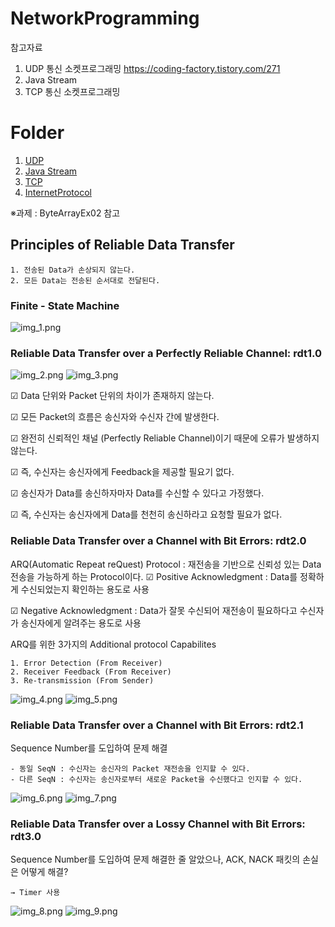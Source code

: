 # NetworkProgramming

참고자료

1. UDP 통신 소켓프로그래밍
   https://coding-factory.tistory.com/271
2. Java Stream
3. TCP 통신 소켓프로그래밍

# Folder

1. [UDP](mdfiles/1.%20UDP.md)
2. [Java Stream](mdfiles/2.%20Java%20Input,Output.md)
3. [TCP](mdfiles/3.%20TCP.md)
4. [InternetProtocol](mdfiles/4.%20InternetProtocol.md)

※과제 : ByteArrayEx02 참고

## Principles of Reliable Data Transfer

    1. 전송된 Data가 손상되지 않는다.
    2. 모든 Data는 전송된 순서대로 전달된다.

### Finite - State Machine

![img_1.png](img/img_1.png)

### Reliable Data Transfer over a Perfectly Reliable Channel: rdt1.0

![img_2.png](img/img_2.png)
![img_3.png](img/img_3.png)

☑ Data 단위와 Packet 단위의 차이가 존재하지 않는다.

☑ 모든 Packet의 흐름은 송신자와 수신자 간에 발생한다.

☑ 완전히 신뢰적인 채널 (Perfectly Reliable Channel)이기 때문에 오류가 발생하지 않는다.

☑ 즉, 수신자는 송신자에게 Feedback을 제공할 필요기 없다.

☑ 송신자가 Data를 송신하자마자 Data를 수신할 수 있다고 가정했다.

☑ 즉, 수신자는 송신자에게 Data를 천천히 송신하라고 요청할 필요가 없다.

### Reliable Data Transfer over a Channel with Bit Errors: rdt2.0

ARQ(Automatic Repeat reQuest) Protocol
: 재전송을 기반으로 신뢰성 있는 Data 전송을 가능하게 하는 Protocol이다.
☑ Positive Acknowledgment : Data를 정확하게 수신되었는지 확인하는 용도로 사용

☑ Negative Acknowledgment : Data가 잘못 수신되어 재전송이 필요하다고 수신자가 송신자에게 알려주는 용도로 사용

ARQ를 위한 3가지의 Additional protocol Capabilites

    1. Error Detection (From Receiver)
    2. Receiver Feedback (From Receiver)
    3. Re-transmission (From Sender)

![img_4.png](img/img_4.png)
![img_5.png](img/img_5.png)

### Reliable Data Transfer over a Channel with Bit Errors: rdt2.1

Sequence Number를 도입하여 문제 해결

    - 동일 SeqN : 수신자는 송신자의 Packet 재전송을 인지할 수 있다.
    - 다른 SeqN : 수신자는 송신자로부터 새로운 Packet을 수신했다고 인지할 수 있다.

![img_6.png](img/img_6.png)
![img_7.png](img/img_7.png)

### Reliable Data Transfer over a Lossy Channel with Bit Errors: rdt3.0

Sequence Number를 도입하여 문제 해결한 줄 알았으나, ACK, NACK 패킷의 손실은 어떻게 해결?

    → Timer 사용

![img_8.png](img/img_8.png)
![img_9.png](img/img_9.png)
